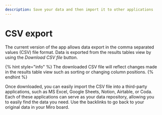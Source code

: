 ```yaml
---
description: Save your data and then import it to other applications
---
```


# CSV export

The current version of the app allows data export in the comma separated values (CSV) file format. Data is exported from the results tables view by using the _Download CSV file_ button.

{% hint style="info" %}
The downloaded CSV file will reflect changes made in the results table view such as sorting or changing column positions.
{% endhint %}

Once downloaded, you can easily import the CSV file into a third-party applications, such as MS Excel, Google Sheets, Notion, Airtable, or Coda. Each of these applications can serve as your data repository, allowing you to easily find the data you need. Use the backlinks to go back to your original data in your Miro board.
